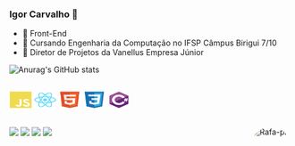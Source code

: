 ### Igor Carvalho 👋

- 🔭 Front-End
- 🌱 Cursando Engenharia da Computação no IFSP Câmpus Birigui 7/10
- 👯 Diretor de Projetos da Vanellus Empresa Júnior

![Anurag's GitHub stats](https://github-readme-stats.vercel.app/api?username=igaooo&show_icons=true&theme=tokyonight)

<div style="display: inline_block"><br>
  <img align="center" alt="Rafa-Js" height="30" width="40" src="https://raw.githubusercontent.com/devicons/devicon/master/icons/javascript/javascript-plain.svg">
  <img align="center" alt="Rafa-React" height="30" width="40" src="https://raw.githubusercontent.com/devicons/devicon/master/icons/react/react-original.svg">
  <img align="center" alt="Rafa-HTML" height="30" width="40" src="https://raw.githubusercontent.com/devicons/devicon/master/icons/html5/html5-original.svg">
  <img align="center" alt="Rafa-CSS" height="30" width="40" src="https://raw.githubusercontent.com/devicons/devicon/master/icons/css3/css3-original.svg">
  <img align="center" alt="Rafa-Python" height="30" width="40" src="https://raw.githubusercontent.com/devicons/devicon/master/icons/csharp/csharp-original.svg">
</div>
<br>
</br>

<div> 
  <a href="https://www.youtube.com/@Igor-np8it" target="_blank"><img src="https://img.shields.io/badge/YouTube-FF0000?style=for-the-badge&logo=youtube&logoColor=white" target="_blank"></a>
  <a href="https://instagram.com/igao_11t="_blank"><img src="https://img.shields.io/badge/-Instagram-%23E4405F?style=for-the-badge&logo=instagram&logoColor=white" target="_blank"></a>
 	<a href="https://www.twitch.tv/igao_11t="_blank"><img src="https://img.shields.io/badge/Twitch-9146FF?style=for-the-badge&logo=twitch&logoColor=white" target="_blank"></a>
  <a href = "mailto:igor.carval12@gmail.com"><img src="https://img.shields.io/badge/-Gmail-%23333?style=for-the-badge&logo=gmail&logoColor=white" target="_blank"></a>
  <img align="right" alt="Rafa-pic" height="150" style="border-radius:50px;" src="https://i0.wp.com/metagalaxia.com.br/wp-content/uploads/2023/01/Sasuke-Uchiha.webp?fit=1280%2C676&ssl=1">
</div>
